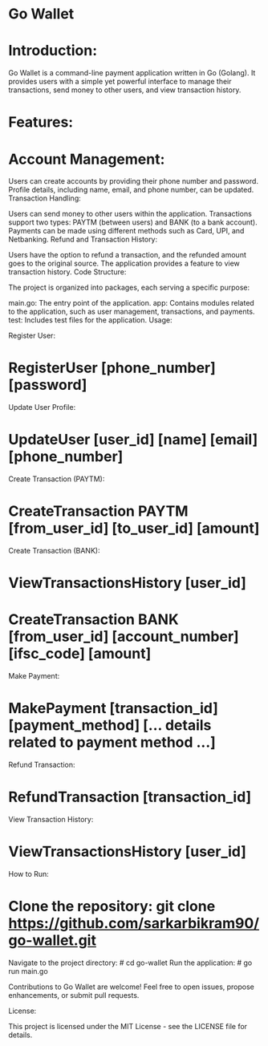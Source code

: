 # Go Wallet
# Introduction:

Go Wallet is a command-line payment application written in Go (Golang). It provides users with a simple yet powerful interface to manage their transactions, send money to other users, and view transaction history.

# Features:

# Account Management:

Users can create accounts by providing their phone number and password.
Profile details, including name, email, and phone number, can be updated.
Transaction Handling:

Users can send money to other users within the application.
Transactions support two types: PAYTM (between users) and BANK (to a bank account).
Payments can be made using different methods such as Card, UPI, and Netbanking.
Refund and Transaction History:

Users have the option to refund a transaction, and the refunded amount goes to the original source.
The application provides a feature to view transaction history.
Code Structure:

The project is organized into packages, each serving a specific purpose:

main.go: The entry point of the application.
app: Contains modules related to the application, such as user management, transactions, and payments.
test: Includes test files for the application.
Usage:

Register User:

# RegisterUser [phone_number] [password]
Update User Profile:

# UpdateUser [user_id] [name] [email] [phone_number]
Create Transaction (PAYTM):

# CreateTransaction PAYTM [from_user_id] [to_user_id] [amount]
Create Transaction (BANK):

# ViewTransactionsHistory [user_id]

# CreateTransaction BANK [from_user_id] [account_number] [ifsc_code] [amount]
Make Payment:

# MakePayment [transaction_id] [payment_method] [... details related to payment method ...]
Refund Transaction:

# RefundTransaction [transaction_id]
View Transaction History:

# ViewTransactionsHistory [user_id]
How to Run:

# Clone the repository: git clone https://github.com/sarkarbikram90/go-wallet.git
Navigate to the project directory: # cd go-wallet
Run the application: # go run main.go

Contributions to Go Wallet are welcome! Feel free to open issues, propose enhancements, or submit pull requests.

License:

This project is licensed under the MIT License - see the LICENSE file for details.
